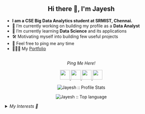 <h2 align="center"> Hi there 👋, I'm Jayesh </h2>

- **I am a CSE Big Data Analytics student at SRMIST, Chennai.**
- 🔭 I’m currently working on building my profile as a **Data Analyst**
- 🌱 I’m currently learning **Data Science** and its applications
- 🛠 Motivating myself into building few useful projects
- 💬 Feel free to ping me any time
- 👩🏻‍💻 My [Portfolio](https://jayeshlocharla.github.io/portfolio/)

<p align="center">
<br> <i> Ping Me Here! </i>
<p align="center">
<a href = "https://twitter.com/jayeshlocharla">
  <img height="32" width="32" src="https://www.vectorlogo.zone/logos/twitter/twitter-tile.svg" /> </a>
<a href = "https://www.linkedin.com/in/jayesh-locharla-872726192/">
  <img height="32" width="32" src="https://www.vectorlogo.zone/logos/linkedin/linkedin-icon.svg" /> </a>
<a href = "https://www.instagram.com/jayeshlocharla__/">
  <img height="32" width="32" src="https://www.vectorlogo.zone/logos/instagram/instagram-tile.svg" /> </a>
<a href = "https://www.facebook.com/jayesh.locharla/">
  <img height="32" width="32" src="https://www.vectorlogo.zone/logos/facebook/facebook-tile.svg" /> </a>
</a>
</p>

<p align="center">
  <img src="https://github-readme-stats.vercel.app/api?username=JayeshLocharla&show_icons=true&theme=tokyonight" alt="Jayesh :: Profile Stats
"/>
</p>
<p align="center">
  <img src="https://github-readme-stats.vercel.app/api/top-langs/?username=JayeshLocharla&theme=tokyonight&layout=compact" alt="Jayesh :: Top language"/>
</p>

<details>
  <summary><i>My Interests 🙂</i></summary>
 <li> Love ❤️ EDM 🎵 </li>
  <li> 👀 Always keen to know latest Tech 📱 Updates</li>
  <li> 🎮 I love playing FPS games</li>
  <li> 🏋️‍♂️ Fitness is love </li>
 </details>
